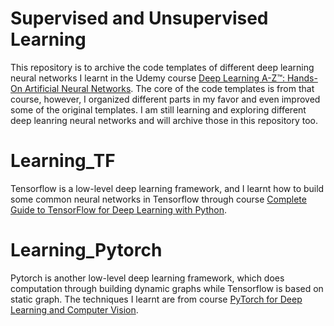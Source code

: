 # Supervised and Unsupervised Learning

This repository is to archive the code templates of different deep learning neural networks I learnt in the Udemy course [Deep Learning A-Z™: Hands-On Artificial Neural Networks](https://www.udemy.com/deeplearning/). The core of the code templates is from that course, however, I organized different parts in my favor and even improved some of the original templates. I am still learning and exploring different deep leanring neural networks and will archive those in this repository too. 

# Learning_TF
Tensorflow is a low-level deep learning framework, and I learnt how to build some common neural networks in Tensorflow through course [Complete Guide to TensorFlow for Deep Learning with Python](https://www.udemy.com/complete-guide-to-tensorflow-for-deep-learning-with-python/).

# Learning_Pytorch
Pytorch is another low-level deep learning framework, which does computation through building dynamic graphs while Tensorflow is based on static graph. The techniques I learnt are from course [PyTorch for Deep Learning and Computer Vision](https://www.udemy.com/pytorch-for-deep-learning-and-computer-vision/).
